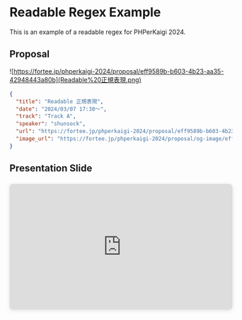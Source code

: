 # Readable Regex Example

This is an example of a readable regex  for PHPerKaigi 2024.

## Proposal
![https://fortee.jp/phperkaigi-2024/proposal/eff9589b-b603-4b23-aa35-42948443a80b](Readable%20正規表現.png)

```json
{
  "title": "Readable 正規表現",
  "date": "2024/03/07 17:30〜",
  "track": "Track A",
  "speaker": "shunsock",
  "url": "https://fortee.jp/phperkaigi-2024/proposal/eff9589b-b603-4b23-aa35-42948443a80b",
  "image_url": "https://fortee.jp/phperkaigi-2024/proposal/og-image/eff9589b-b603-4b23-aa35-42948443a80b.png"
}
```

## Presentation Slide

<div style="position: relative; width: 100%; height: 0; padding-top: 56.2500%;
 padding-bottom: 0; box-shadow: 0 2px 8px 0 rgba(63,69,81,0.16); margin-top: 1.6em; margin-bottom: 0.9em; overflow: hidden;
 border-radius: 8px; will-change: transform;">
  <iframe loading="lazy" style="position: absolute; width: 100%; height: 100%; top: 0; left: 0; border: none; padding: 0;margin: 0;"
    src="https:&#x2F;&#x2F;www.canva.com&#x2F;design&#x2F;DAF9IPmoHMM&#x2F;Y40JL-jOOGwSE89vT9mytg&#x2F;view?embed" allowfullscreen="allowfullscreen" allow="fullscreen">
  </iframe>
</div>